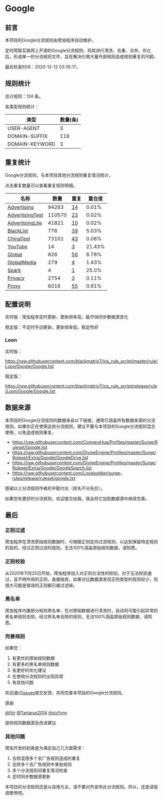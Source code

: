 # Google

## 前言

本项目的Google分流规则由爬虫程序自动维护。

定时爬取互联网上开源的Google分流规则，将其进行清洗、去重、合并、优化后，形成单一的分流规则文件，旨在解决引用大量外部规则造成规则重复的问题。




最后检查时间：2020-12-12 03:35:17。

## 规则统计

总计规则：124 条。

各类型规则统计：

| 类型 | 数量(条) |
| ---- | ---- |
| USER-AGENT | 3 |
| DOMAIN-SUFFIX | 118 |
| DOMAIN-KEYWORD | 3 |
## 重复统计

Google分流规则，与本项目其他分流规则重复情况统计。

点击重复数量可以查看重复规则明细。

| 名称 | 数量 | 重复 | 重合度 |
| ---- | ---- | ---- | ------ |
|  [Advertising](https://github.com/blackmatrix7/ios_rule_script/tree/master/rule/Loon/Advertising)    | 94263   | [14](https://raw.githubusercontent.com/blackmatrix7/ios_rule_script/master/rule/Loon/Google/Repeat.list)   |   0.01% |
|  [AdvertisingTest](https://github.com/blackmatrix7/ios_rule_script/tree/master/rule/Loon/AdvertisingTest)    | 110570   | [23](https://raw.githubusercontent.com/blackmatrix7/ios_rule_script/master/rule/Loon/Google/Repeat.list)   |   0.02% |
|  [AdvertisingLite](https://github.com/blackmatrix7/ios_rule_script/tree/master/rule/Loon/AdvertisingLite)    | 41821   | [10](https://raw.githubusercontent.com/blackmatrix7/ios_rule_script/master/rule/Loon/Google/Repeat.list)   |   0.02% |
|  [BlackList](https://github.com/blackmatrix7/ios_rule_script/tree/master/rule/Loon/BlackList)    | 776   | [39](https://raw.githubusercontent.com/blackmatrix7/ios_rule_script/master/rule/Loon/Google/Repeat.list)   |   5.03% |
|  [ChinaTest](https://github.com/blackmatrix7/ios_rule_script/tree/master/rule/Loon/ChinaTest)    | 73101   | [43](https://raw.githubusercontent.com/blackmatrix7/ios_rule_script/master/rule/Loon/Google/Repeat.list)   |   0.06% |
|  [YouTube](https://github.com/blackmatrix7/ios_rule_script/tree/master/rule/Loon/YouTube)    | 14   | [3](https://raw.githubusercontent.com/blackmatrix7/ios_rule_script/master/rule/Loon/Google/Repeat.list)   |   21.43% |
|  [Global](https://github.com/blackmatrix7/ios_rule_script/tree/master/rule/Loon/Global)    | 826   | [56](https://raw.githubusercontent.com/blackmatrix7/ios_rule_script/master/rule/Loon/Google/Repeat.list)   |   6.78% |
|  [GlobalMedia](https://github.com/blackmatrix7/ios_rule_script/tree/master/rule/Loon/GlobalMedia)    | 279   | [4](https://raw.githubusercontent.com/blackmatrix7/ios_rule_script/master/rule/Loon/Google/Repeat.list)   |   1.43% |
|  [Spark](https://github.com/blackmatrix7/ios_rule_script/tree/master/rule/Loon/Spark)    | 4   | [1](https://raw.githubusercontent.com/blackmatrix7/ios_rule_script/master/rule/Loon/Google/Repeat.list)   |   25.0% |
|  [Privacy](https://github.com/blackmatrix7/ios_rule_script/tree/master/rule/Loon/Privacy)    | 2754   | [3](https://raw.githubusercontent.com/blackmatrix7/ios_rule_script/master/rule/Loon/Google/Repeat.list)   |   0.11% |
|  [Proxy](https://github.com/blackmatrix7/ios_rule_script/tree/master/rule/Loon/Proxy)    | 6016   | [55](https://raw.githubusercontent.com/blackmatrix7/ios_rule_script/master/rule/Loon/Google/Repeat.list)   |   0.91% |
## 配置说明

实时版：爬虫程序定时更新，更新频率高，能尽快同步数据源变化

稳定版：不定时手动更新，更新频率低，稳定性好

### Loon 
实时版：

https://raw.githubusercontent.com/blackmatrix7/ios_rule_script/master/rule/Loon/Google/Google.list

稳定版：

https://raw.githubusercontent.com/blackmatrix7/ios_rule_script/release/rule/Loon/Google/Google.list

## 数据来源

本项目的Google分流规则的数据来自以下链接，通常已涵盖所有数据来源的分流规则。如果你正在使用这些分流规则，建议不要与本项目的Google分流规则混合使用，以免造成规则重复。

- https://raw.githubusercontent.com/ConnersHua/Profiles/master/Surge/Ruleset/Google.list
- https://raw.githubusercontent.com/DivineEngine/Profiles/master/Surge/Ruleset/Extra/Google/GoogleDrive.list
- https://raw.githubusercontent.com/DivineEngine/Profiles/master/Surge/Ruleset/Extra/Google/GoogleSearch.list
- https://raw.githubusercontent.com/Loyalsoldier/surge-rules/release/ruleset/google.txt


感谢以上分流规则作者的辛勤付出（排名不分先后）。

如果您有更好的分流规则，欢迎提交给我，我会将它加到数据源中继续完善。

## 最后

### 正则过滤

爬虫程序在清洗原始规则数据时，可根据正则定向过滤规则，以达到保留特定规则的目的。经过正则过滤的规则，无法100%涵盖原始规则数据，请知悉。

### 正则校验

从2020年11月25日开始，爬虫程序加入对正则合法性的校验。对于无法校验通过，且不明作用的正则，直接抛弃。如果对比数据源发现正则类型的规则较少，则很大可能是错误的正则都已被过滤掉。

### 黑名单

爬虫程序内置部分规则黑名单，在对原始数据进行清洗时，自动将可能引起异常的黑名单规则去除。经过黑名单去除的规则，无法100%涵盖原始规则数据，请知悉。

### 完善规则

如果您：

1. 有更优的原始规则数据
2. 有更多的黑名单规则数据
3. 有更好的优化建议
4. 在使用分流规则时出现异常
5. 有其他问题

欢迎通过[issues](https://github.com/blackmatrix7/ios_rule_script/issues/new)提交反馈，共同完善本项目的Google分流规则。

感谢

[@fiiir](https://github.com/fiiir) [@Tartarus2014](https://github.com/Tartarus2014) [@zjcfynn](https://github.com/zjcfynn) 

提供规则数据源及改进建议

### 其他问题

爬虫开发的初衷是为满足自己几方面需求：

1. 去除混用多个去广告规则造成的重复
2. 去除多个去广告规则中某些规则
3. 多个分流规则间重复情况检查
4. 定时同步数据源更新

本项目的分流规则还是以自用为主，请不要对外宣传此分流规则。所以，还是请低调使用吧。